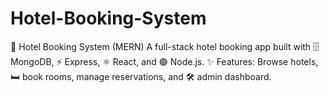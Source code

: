 # Hotel-Booking-System
🏨 Hotel Booking System (MERN)  A full-stack hotel booking app built with 🗄️ MongoDB, ⚡ Express, ⚛️ React, and 🟢 Node.js. ✨ Features: Browse hotels, 🛏️ book rooms, manage reservations, and 🛠️ admin dashboard.
